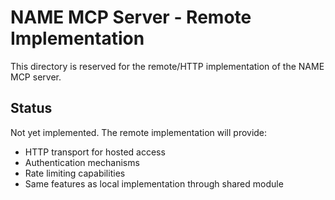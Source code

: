 # NAME MCP Server - Remote Implementation

This directory is reserved for the remote/HTTP implementation of the NAME MCP server.

## Status

Not yet implemented. The remote implementation will provide:
- HTTP transport for hosted access
- Authentication mechanisms
- Rate limiting capabilities
- Same features as local implementation through shared module